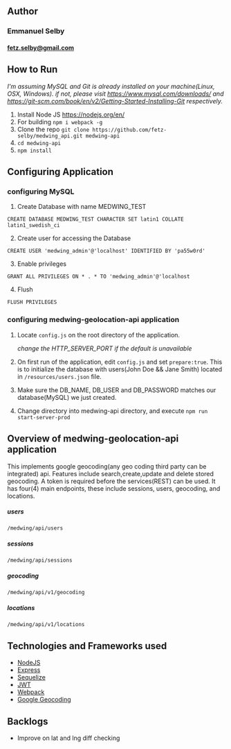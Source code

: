 ## Author ##

### Emmanuel Selby ###
#### fetz.selby@gmail.com ###


## How to Run ##

*I'm assuming MySQL and Git is already installed on your machine(Linux, OSX, Windows). if not, please visit https://www.mysql.com/downloads/ and https://git-scm.com/book/en/v2/Getting-Started-Installing-Git respectively.*

1. Install Node JS https://nodejs.org/en/
2. For building `npm i webpack -g`
3. Clone the repo `git clone https://github.com/fetz-selby/medwing_api.git medwing-api`
4. `cd medwing-api`
5. `npm install`


## Configuring Application ##

### configuring MySQL ###

1. Create Database with name MEDWING_TEST

`CREATE DATABASE MEDWING_TEST CHARACTER SET latin1 COLLATE latin1_swedish_ci`

  
2. Create user for accessing the Database 

`CREATE USER 'medwing_admin'@'localhost' IDENTIFIED BY 'pa55w0rd'`

  
3. Enable privileges 

`GRANT ALL PRIVILEGES ON * . * TO 'medwing_admin'@'localhost`

  
4. Flush 

`FLUSH PRIVILEGES`

  

### configuring medwing-geolocation-api application ###

1. Locate `config.js` on the root directory of the application.

   *change the HTTP_SERVER_PORT if the default is unavailable*
     
2. On first run of the application, edit `config.js` and set `prepare:true`. This is to initialize the database with users(John Doe && Jane Smith) located in `/resources/users.json` file.

  
3. Make sure the DB_NAME, DB_USER and DB_PASSWORD matches our database(MySQL) we just created.

  
4. Change directory into medwing-api directory, and execute 
`npm run start-server-prod`
  
  
## Overview of medwing-geolocation-api application ##
This implements google geocoding(any geo coding third party can be integrated) api. Features include search,create,update and delete stored geocoding.
A token is required before the services(REST) can be used. It has four(4) main endpoints, these include sessions, users, geocoding, and locations.

##### users
`/medwing/api/users`

##### sessions
`/medwing/api/sessions`

##### geocoding
`/medwing/api/v1/geocoding`

##### locations
`/medwing/api/v1/locations`

## Technologies and Frameworks used ##

* [NodeJS](https://nodejs.org/en/)
* [Express](https://expressjs.com/)
* [Sequelize](http://docs.sequelizejs.com/)
* [JWT](https://jwt.io/)
* [Webpack](https://webpack.js.org/)
* [Google Geocoding](https://cloud.google.com/maps-platform/)

## Backlogs ##
* Improve on lat and lng diff checking 
